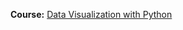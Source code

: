 **Course:** [Data Visualization with Python](https://cognitiveclass.ai/courses/data-visualization-with-python)
